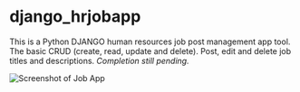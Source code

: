 # django_hrjobapp
This is a Python DJANGO human resources job post management app tool. The basic CRUD (create, read, update and delete). Post, edit and delete job titles and descriptions. <em>Completion still pending.</em> 

<img src="http://aliciaworks.com/images/job-app-screenshot.jpg" alt="Screenshot of Job App" />
